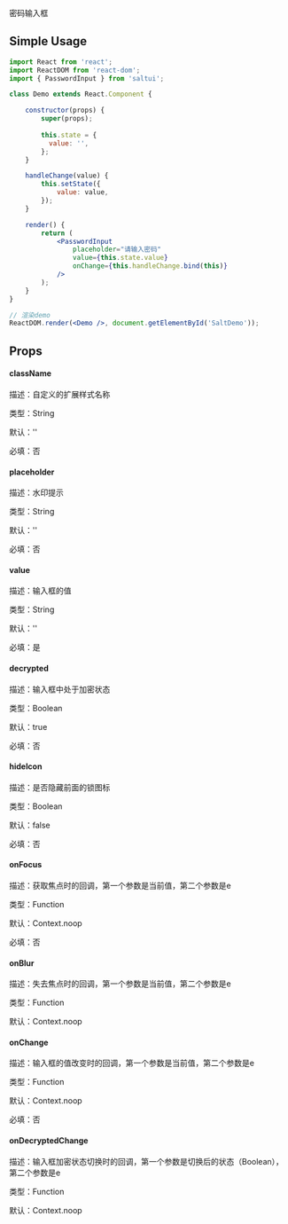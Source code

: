 

密码输入框

## Simple Usage

```jsx
import React from 'react';
import ReactDOM from 'react-dom';
import { PasswordInput } from 'saltui';

class Demo extends React.Component {

    constructor(props) {
        super(props);
      
        this.state = {
          value: '',
        };
    }

    handleChange(value) {
        this.setState({
            value: value,
        });
    }

    render() {
        return (
            <PasswordInput
                placeholder="请输入密码"
                value={this.state.value}
                onChange={this.handleChange.bind(this)}
            />
        );
    }
}

// 渲染demo
ReactDOM.render(<Demo />, document.getElementById('SaltDemo'));

```

## Props

#### className

描述：自定义的扩展样式名称

类型：String

默认：''

必填：否

#### placeholder

描述：水印提示

类型：String

默认：''

必填：否

#### value

描述：输入框的值

类型：String

默认：''

必填：是

#### decrypted

描述：输入框中处于加密状态

类型：Boolean

默认：true

必填：否

#### hideIcon

描述：是否隐藏前面的锁图标

类型：Boolean

默认：false

必填：否

#### onFocus

描述：获取焦点时的回调，第一个参数是当前值，第二个参数是e

类型：Function

默认：Context.noop

必填：否

#### onBlur

描述：失去焦点时的回调，第一个参数是当前值，第二个参数是e

类型：Function

默认：Context.noop

#### onChange

描述：输入框的值改变时的回调，第一个参数是当前值，第二个参数是e

类型：Function

默认：Context.noop

必填：否

#### onDecryptedChange

描述：输入框加密状态切换时的回调，第一个参数是切换后的状态（Boolean），第二个参数是e

类型：Function

默认：Context.noop
